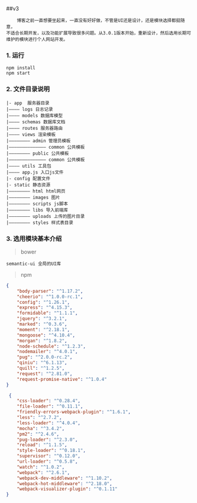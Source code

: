 ##v3

        博客之前一直想要坐起来，一直没有好好做，不管是UI还是设计，还是模块选择都挺随意，
    不适合长期开发，以及功能扩展导致很多问题。从3.0.1版本开始，重新设计，然后选用长期可
    维护的模块进行个人网站开发。

### 1. 运行
    
    npm install
    npm start
    
### 2. 文件目录说明

    |- app  服务器目录
    |———— logs 日志记录
    |———— models 数据库模型
    |———— schemas 数据库文档
    |———— routes 服务器路由
    |———— views 渲染模板
    |———————— admin 管理员模板
    |—————————————— common 公共模板
    |———————— public 公共模板
    |—————————————— common 公共模板
    |———— utils 工具包
    |———— app.js 入口js文件
    |- config 配置文件
    |- static 静态资源
    |———————— html html网页
    |———————— images 图片
    |———————— scripts js脚本
    |———————— libs 导入前端库
    |———————— uploads 上传的图片目录
    |———————— styles 样式表目录
    
### 3. 选用模块基本介绍
    
> bower
    
    semantic-ui 全局的UI库
    
> npm 

```json
{
    "body-parser": "^1.17.2",
    "cheerio": "^1.0.0-rc.1",
    "config": "^1.26.1",
    "express": "^4.15.3",
    "formidable": "^1.1.1",
    "jquery": "^3.2.1",
    "marked": "^0.3.6",
    "moment": "^2.18.1",
    "mongoose": "^4.10.4",
    "morgan": "^1.8.2",
    "node-schedule": "^1.2.3",
    "nodemailer": "^4.0.1",
    "pug": "^2.0.0-rc.2",
    "qiniu": "^6.1.13",
    "quill": "^1.2.5",
    "request": "^2.81.0",
    "request-promise-native": "^1.0.4"
}  
```

```json
 {
    "css-loader": "^0.28.4",
    "file-loader": "^0.11.1",
    "friendly-errors-webpack-plugin": "^1.6.1",
    "less": "^2.7.2",
    "less-loader": "^4.0.4",
    "mocha": "^3.4.2",
    "pm2": "^2.4.6",
    "pug-loader": "^2.3.0",
    "reload": "^1.1.5",
    "style-loader": "^0.18.1",
    "supervisor": "^0.12.0",
    "url-loader": "^0.5.8",
    "watch": "^1.0.2",
    "webpack": "^2.6.1",
    "webpack-dev-middleware": "^1.10.2",
    "webpack-hot-middleware": "^2.18.0",
    "webpack-visualizer-plugin": "^0.1.11"
}
```
    
